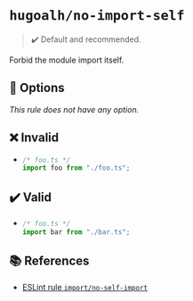 # `hugoalh/no-import-self`

> ✔️ Default and recommended.

Forbid the module import itself.

## 🔧 Options

*This rule does not have any option.*

## ❌ Invalid

- ```ts
  /* foo.ts */
  import foo from "./foo.ts";
  ```

## ✔️ Valid

- ```ts
  /* foo.ts */
  import bar from "./bar.ts";
  ```

## 📚 References

- [ESLint rule `import/no-self-import`](https://github.com/import-js/eslint-plugin-import/blob/main/docs/rules/no-self-import.md)
